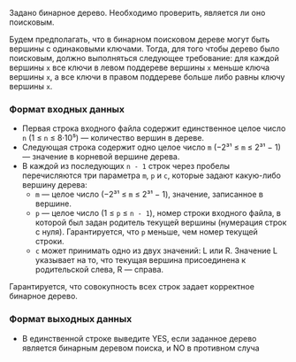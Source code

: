 Задано бинарное дерево. Необходимо проверить, является ли оно поисковым.

Будем предполагать, что в бинарном поисковом дереве могут быть вершины с одинаковыми ключами. Тогда, для того чтобы дерево было поисковым, должно выполняться следующее требование: для каждой вершины `x` все ключи в левом поддереве вершины `x` меньше ключа вершины `x`, а все ключи в правом поддереве больше либо равны ключу вершины `x`.

### Формат входных данных

- Первая строка входного файла содержит единственное целое число `n` (1 ≤ `n` ≤ 8·10⁵) — количество вершин в дереве.
- Следующая строка содержит одно целое число `m` (−2³¹ ≤ `m` ≤ 2³¹ − 1) — значение в корневой вершине дерева.
- В каждой из последующих `n - 1` строк через пробелы перечисляются три параметра `m`, `p` и `c`, которые задают какую-либо вершину дерева:
  - `m` — целое число (−2³¹ ≤ `m` ≤ 2³¹ − 1), значение, записанное в вершине.
  - `p` — целое число (1 ≤ `p` ≤ `n - 1`), номер строки входного файла, в которой был задан родитель текущей вершины (нумерация строк с нуля). Гарантируется, что `p` меньше, чем номер текущей строки.
  - `c` может принимать одно из двух значений: L или R. Значение L указывает на то, что текущая вершина присоединена к родительской слева, R — справа.

Гарантируется, что совокупность всех строк задает корректное бинарное дерево.

### Формат выходных данных

- В единственной строке выведите YES, если заданное дерево является бинарным деревом поиска, и NO в противном случа